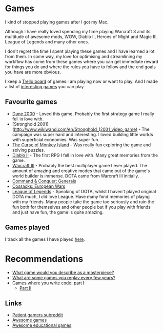 # Games
I kind of stopped playing games after I got my Mac.

Although I have really loved spending my time playing Warcraft 3 and its multitude of awesome mods, WOW, Diablo II, Heroes of Might and Magic III, League of Legends and many other ones.

I don't regret the time I spent playing these games and I have learned a lot from them. In some way, my love for optimising and streamlining my workflow has come from these games where you can get immediate reward for things you do and where the rules you have to follow and the end goals you have are more obvious.

I keep a [Trello board](https://trello.com/b/EekGabpj) of games I am playing now or want to play. And I made a list of [interesting games](https://github.com/learn-anything/games#readme) you can play.

## Favourite games
- [Dune 2000](http://www.wikiwand.com/en/Dune_2000) - Loved this game. Probably the first strategy game I really fell in love with.
- [Stronghold 2001](http://www.wikiwand.com/en/Stronghold_(2001_video_game) - The campaign was super hard and interesting. I loved building little worlds with superficial economies. Was super fun.
- [The Curse of Monkey Island](http://www.wikiwand.com/en/The_Curse_of_Monkey_Island) - Was really fun exploring the game and solving puzzles.
- [Diablo II](http://www.wikiwand.com/en/Diablo_II) - The first RPG I fell in love with. Many great memories from the game.
- [Warcraft III](http://www.wikiwand.com/en/Warcraft_III:_Reign_of_Chaos) - Probably the best multiplayer game I ever played. The amount of amazing and creative modes that came out of the game's world builder is immense. DOTA came from Warcraft III initially.
- [Command & Conquer: Generals](http://www.wikiwand.com/en/Command_%26_Conquer:_Generals)
- [Cossacks: European Wars](http://www.wikiwand.com/en/Cossacks:_European_Wars)
- [League of Legends](http://www.wikiwand.com/en/League_of_Legends) - Speaking of DOTA, whilst I haven't played original DOTA much, I did love League. Have many fond memories of playng with my friends. Many people take the game too seriously and ruin the fun both for themselves and other people but if you play with friends and just have fun, the game is quite amazing.

## Games played
I track all the games I have played [here](https://www.grouvee.com/user/nikivi).

# Recommendations
- [What game would you describe as a masterpiece?](https://www.reddit.com/r/patientgamers/comments/7629r3/what_game_would_you_describe_as_a_masterpiece/)
- [What are some games you replay every few years?](https://www.reddit.com/r/patientgamers/comments/85laqu/what_are_some_games_you_replay_every_few_years/)
- [Games where you write code: part I](https://habrahabr.ru/company/mailru/blog/328806/)
	- [Part II](https://habrahabr.ru/company/mailru/blog/349546/)

## Links
- [Patient gamers subreddit](https://www.reddit.com/r/patientgamers/)
- [Awesome games](https://github.com/leereilly/games#readme)
- [Awesome educational games](https://github.com/yrgo/awesome-eg#readme)